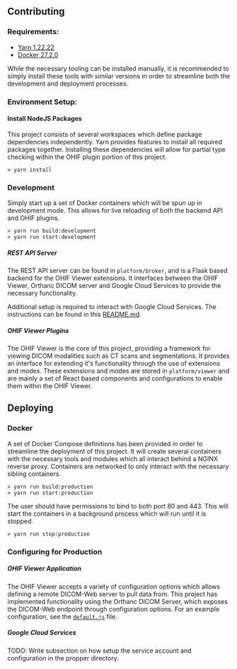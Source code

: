 ## Contributing

### Requirements:

- [Yarn 1.22.22](https://classic.yarnpkg.com/en/docs/install/)
- [Docker 27.2.0]("https://docs.docker.com/engine/install/")

While the necessary tooling can be installed manually, it is recommended to simply install these
tools with similar versions in order to streamline both the development and deployment processes.

### Environment Setup:

#### Install NodeJS Packages

This project consists of several workspaces which define package dependencies independently. Yarn
provides features to install all required packages together. Installing these dependencies will
allow for partial type checking within the OHIF plugin portion of this project.

```
> yarn install
```

### Development

Simply start up a set of Docker containers which will be spun up in development mode. This allows
for live reloading of both the backend API and OHIF plugins.

```
> yarn run build:development
> yarn run start:development
```

##### REST API Server

The REST API server can be found in `platform/broker`, and is a Flask based backend for the OHIF
Viewer extensions. It interfaces between the OHIF Viewer, Orthanc DICOM server and Google Cloud
Services to provide the necessary functionality.

Additional setup is required to interact with Google Cloud Services. The instructions can be found
in this [README.md](/platform/broker/README.md).

##### OHIF Viewer Plugins

The OHIF Viewer is the core of this project, providing a framework for viewing DICOM modalities such
as CT scans and segmentations. It provides an interface for extending it's functionality through the
use of extensions and modes. These extensions and modes are stored in `platform/viewer` and are
mainly a set of React based components and configurations to enable them within the OHIF Viewer.

## Deploying

### Docker

A set of Docker Compose definitions has been provided in order to streamline the deployment of this
project. It will create several containers with the necessary tools and modules which all interact
behind a NGINX reverse proxy. Containers are networked to only interact with the necessary sibling
containers.

```
> yarn run build:production
> yarn run start:production
```

The user should have permissions to bind to both port 80 and 443. This will start the containers in
a background process which will run until it is stopped.

```
> yarn run stop:production
```

### Configuring for Production

##### OHIF Viewer Application

The OHIF Viewer accepts a variety of configuration options which allows defining a remote DICOM-Web
server to pull data from. This project has implemented functionality using the Orthanc DICOM Server,
which exposes the DICOM-Web endpoint through configuration options. For an example configuration,
see the [`default.js`](.docker/app/default.js) file.

##### Google Cloud Services

TODO: Write subsection on how setup the service account and configuration in the propper directory.
